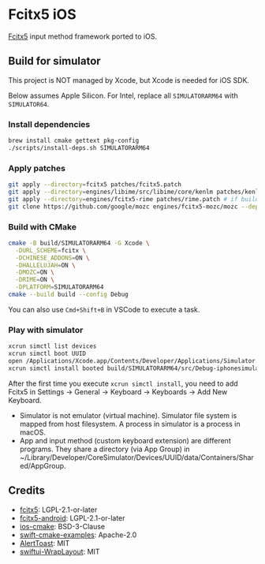 # Fcitx5 iOS

[Fcitx5](https://github.com/fcitx/fcitx5) input method framework ported to iOS.

## Build for simulator
This project is NOT managed by Xcode,
but Xcode is needed for iOS SDK.

Below assumes Apple Silicon.
For Intel, replace all `SIMULATORARM64` with `SIMULATOR64`.

### Install dependencies
```sh
brew install cmake gettext pkg-config
./scripts/install-deps.sh SIMULATORARM64
```

### Apply patches
```sh
git apply --directory=fcitx5 patches/fcitx5.patch
git apply --directory=engines/libime/src/libime/core/kenlm patches/kenlm.patch
git apply --directory=engines/fcitx5-rime patches/rime.patch # if building with Rime
git clone https://github.com/google/mozc engines/fcitx5-mozc/mozc --depth=1 --recurse-submodules # if building with Mozc
```

### Build with CMake
```sh
cmake -B build/SIMULATORARM64 -G Xcode \
  -DURL_SCHEME=fcitx \
  -DCHINESE_ADDONS=ON \
  -DHALLELUJAH=ON \
  -DMOZC=ON \
  -DRIME=ON \
  -DPLATFORM=SIMULATORARM64
cmake --build build --config Debug
```

You can also use `Cmd+Shift+B` in VSCode to execute a task.

### Play with simulator
```sh
xcrun simctl list devices
xcrun simctl boot UUID
open /Applications/Xcode.app/Contents/Developer/Applications/Simulator.app
xcrun simctl install booted build/SIMULATORARM64/src/Debug-iphonesimulator/Fcitx5.app
```
After the first time you execute `xcrun simctl install`,
you need to add Fcitx5 in Settings -> General -> Keyboard -> Keyboards -> Add New Keyboard.

* Simulator is not emulator (virtual machine). Simulator file system is mapped from host filesystem. A process in simulator is a process in macOS.
* App and input method (custom keyboard extension) are different programs. They share a directory (via App Group) in ~/Library/Developer/CoreSimulator/Devices/UUID/data/Containers/Shared/AppGroup.

## Credits
* [fcitx5](https://github.com/fcitx/fcitx5): LGPL-2.1-or-later
* [fcitx5-android](https://github.com/fcitx5-android/fcitx5-android): LGPL-2.1-or-later
* [ios-cmake](https://github.com/leetal/ios-cmake): BSD-3-Clause
* [swift-cmake-examples](https://github.com/apple/swift-cmake-examples): Apache-2.0
* [AlertToast](https://github.com/elai950/AlertToast): MIT
* [swiftui-WrapLayout](https://github.com/FluidGroup/swiftui-WrapLayout): MIT
